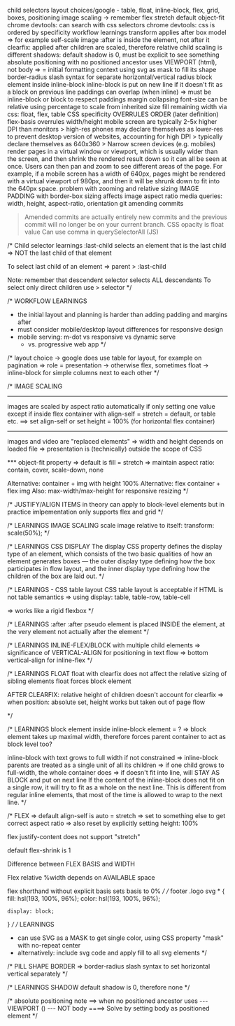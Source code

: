 child selectors
layout choices/google - table, float, inline-block, flex, grid, boxes, positioning
image scaling -> remember flex stretch default
object-fit
chrome devtools: can search with css selectors
chrome devtools: css is ordered by specificity
workflow learnings
transform applies after box model
    => for example self-scale image
:after is inside the element, not after it
clearfix: applied after children are scaled, therefore relative child scaling is different
shadows: default shadow is 0, must be explicit to see something
absolute positioning with no positioned ancestor uses VIEWPORT (html), not body
    => = initial formatting context
using svg as mask to fill its shape
border-radius slash syntax for separate horizontal/vertical radius
block element inside inline-block
inline-block is put on new line if it doesn't fit as a block on previous line
paddings can overlap (when inline) => must be inline-block or block to respect paddings
margin collapsing
font-size can be relative using percentage to scale from inherited size
fill remaining width via css: float, flex, table
CSS specificity OVERRULES ORDER (later definition)
flex-basis overrules width/height
mobile screen are typically 2-5x higher DPI than monitors
    > high-res phones may declare themselves as lower-res to prevent
        desktop version of websites, accounting for high DPI
    > typically declare themselves as 640x360
    > Narrow screen devices (e.g. mobiles) render pages in a virtual window or viewport, which is usually wider than the screen, and then shrink the rendered result down so it can all be seen at once. Users can then pan and zoom to see different areas of the page. For example, if a mobile screen has a width of 640px, pages might be rendered with a virtual viewport of 980px, and then it will be shrunk down to fit into the 640px space.
problem with zooming and relative sizing
IMAGE PADDING with border-box sizing affects image aspect ratio
media queries: width, height, aspect-ratio, orientation
git amending commits
> Amended commits are actually entirely new commits and the previous commit will no longer be on your current branch.
CSS opacity is float value
Can use comma in querySelectorAll (JS)

/* Child selector learnings
:last-child selects an element that is the last child
    => NOT the last child of that element

To select last child of an element
=> parent > :last-child

Note: remember that descendent selector selects ALL descendants
To select only direct children use > selector
*/


/* WORKFLOW LEARNINGS
- the initial layout and planning is harder than adding padding and margins after
- must consider mobile/desktop layout differences for responsive design
- mobile serving: m-dot vs responsive vs dynamic serve
    - vs. progressive web app
*/


/* layout choice
-> google does use table for layout, for example on pagination
    => role = presentation
-> otherwise flex, sometimes float
-> inline-block for simple columns next to each other
*/

/* IMAGE SCALING
*********
images are scaled by aspect ratio automatically if only setting one value
except if inside flex container with align-self = stretch = default, or table etc.
==> set align-self or set height = 100% (for horizontal flex container)
*************

images and video are "replaced elements"
    => width and height depends on loaded file
    => presentation is (technically) outside the scope of CSS

*** object-fit property
=> default is fill = stretch
=> maintain aspect ratio: contain, cover, scale-down, none

Alternative: container + img with height 100%
Alternative: flex container + flex img
Also: max-width/max-height for responsive resizing
*/

/* JUSTIFY/ALIGN ITEMS 
in theory can apply to block-level elements
but in practice imlpementation only supports flex and grid
*/

/* LEARNINGS IMAGE SCALING
 scale image relative to itself: transform: scale(50%);
*/

/* LEARNINGS CSS DISPLAY
The display CSS property defines the display type of an element, which consists
of the two basic qualities of how an element generates boxes — the outer display
type defining how the box participates in flow layout, and the inner display
type defining how the children of the box are laid out.
*/

/* LEARNINGS - CSS table layout
CSS table layout is acceptable if HTML is not table semantics
=> using display: table, table-row, table-cell

=> works like a rigid flexbox
*/


/* LEARNINGS :after
:after pseudo element is placed INSIDE the element, at the very element
not actually after the element
*/

/* LEARNINGS INLINE-FLEX/BLOCK with multiple child elements
=> significance of VERTICAL-ALIGN for positioning in text flow
=> bottom vertical-align for inline-flex
*/

/* LEARNINGS FLOAT
float with clearfix does not affect the relative sizing of sibling elements
float forces block element

AFTER CLEARFIX: relative height of children doesn't account for clearfix
=> when position: absolute set, height works but taken out of page flow

*/

/* LEARNINGS
block element inside inline-block element = ?
=> block element takes up maximal width, therefore forces parent container to act as block level too?

inline-block with text grows to full width if not constrained
=> inline-block parents are treated as a single unit of all its children
=> if one child grows to full-width, the whole container does
=> if doesn't fit into line, will STAY AS BLOCK and put on next line
If the content of the inline-block does not fit on a single row, it will try
to fit as a whole on the next line. This is different from regular inline
elements, that most of the time is allowed to wrap to the next line.
*/

/* FLEX
=> default align-self is auto = stretch
=> set to something else to get correct aspect ratio
=> also reset by explicitly setting height: 100%

flex justify-content does not support "stretch"

default flex-shrink is 1

Difference between FLEX BASIS and WIDTH

Flex relative %width depends on AVAILABLE space

flex shorthand without explicit basis sets basis to 0%
*/
/*
footer .logo svg * {
    fill: hsl(193, 100%, 96%);
    color: hsl(193, 100%, 96%);
    
    display: block;
}
*/
/* LEARNINGS
- can use SVG as a MASK to get single color, using CSS property "mask" with no-repeat center
- alternatively: include svg code and apply fill to all svg elements
*/

/* PILL SHAPE BORDER
=> border-radius slash syntax to set horizontal vertical separately
*/

/* LEARNINGS SHADOW
default shadow is 0, therefore none
*/

/*
    absolute positioning note
    ==> when no positioned ancestor
        uses --- VIEWPORT (<html>) --- NOT body
    ====> Solve by setting body as positioned element
*/
